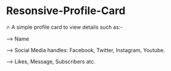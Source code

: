 # Resonsive-Profile-Card

🔥 A simple profile card to view details such as:- 

--> Name

--> Social Media handles: Facebook, Twitter, Instagram, Youtube.

--> Likes, Message, Subscribers atc.
